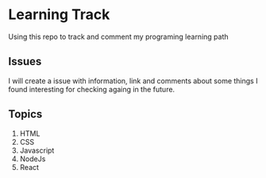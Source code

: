 # Learning Track
Using this repo to track and comment my programing learning path


## Issues
I will create a issue with information, link and comments about some things I found interesting for checking againg in the future.  


## Topics
1. HTML
2. CSS
3. Javascript
4. NodeJs
5. React
